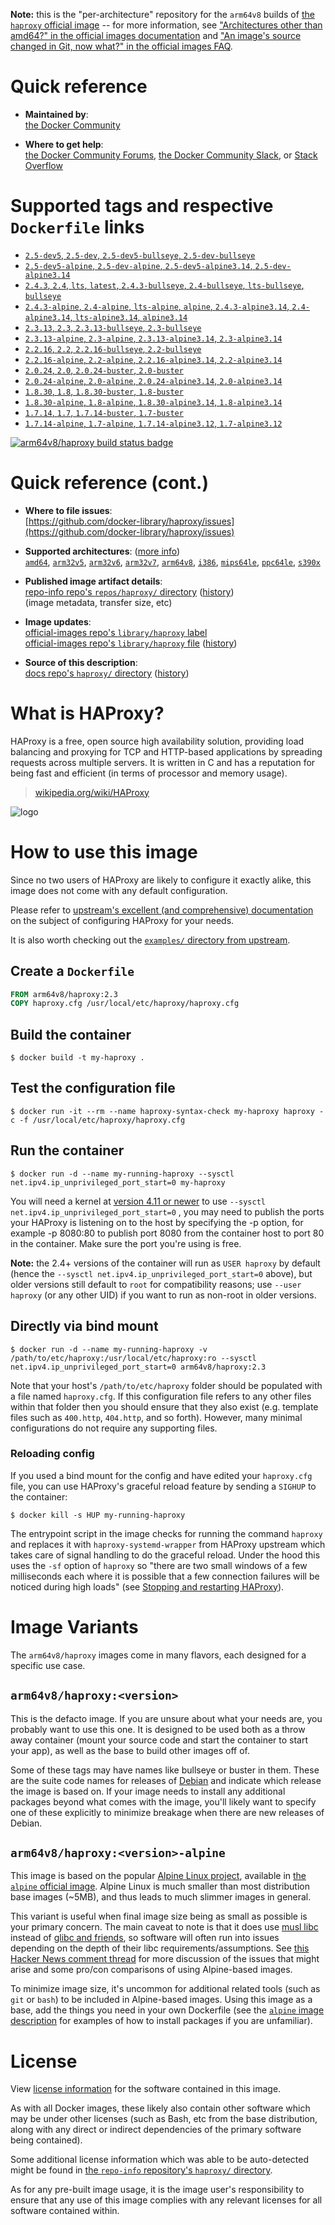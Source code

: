 <!--

********************************************************************************

WARNING:

    DO NOT EDIT "haproxy/README.md"

    IT IS AUTO-GENERATED

    (from the other files in "haproxy/" combined with a set of templates)

********************************************************************************

-->

**Note:** this is the "per-architecture" repository for the `arm64v8` builds of [the `haproxy` official image](https://hub.docker.com/_/haproxy) -- for more information, see ["Architectures other than amd64?" in the official images documentation](https://github.com/docker-library/official-images#architectures-other-than-amd64) and ["An image's source changed in Git, now what?" in the official images FAQ](https://github.com/docker-library/faq#an-images-source-changed-in-git-now-what).

# Quick reference

-	**Maintained by**:  
	[the Docker Community](https://github.com/docker-library/haproxy)

-	**Where to get help**:  
	[the Docker Community Forums](https://forums.docker.com/), [the Docker Community Slack](https://dockr.ly/slack), or [Stack Overflow](https://stackoverflow.com/search?tab=newest&q=docker)

# Supported tags and respective `Dockerfile` links

-	[`2.5-dev5`, `2.5-dev`, `2.5-dev5-bullseye`, `2.5-dev-bullseye`](https://github.com/docker-library/haproxy/blob/f1ac3ec77f2c0f6aa6faef806fcc60a68f0c98a7/2.5-rc/Dockerfile)
-	[`2.5-dev5-alpine`, `2.5-dev-alpine`, `2.5-dev5-alpine3.14`, `2.5-dev-alpine3.14`](https://github.com/docker-library/haproxy/blob/471471aef48abf9eceffd9bf2e86e46593b25561/2.5-rc/alpine/Dockerfile)
-	[`2.4.3`, `2.4`, `lts`, `latest`, `2.4.3-bullseye`, `2.4-bullseye`, `lts-bullseye`, `bullseye`](https://github.com/docker-library/haproxy/blob/f1ac3ec77f2c0f6aa6faef806fcc60a68f0c98a7/2.4/Dockerfile)
-	[`2.4.3-alpine`, `2.4-alpine`, `lts-alpine`, `alpine`, `2.4.3-alpine3.14`, `2.4-alpine3.14`, `lts-alpine3.14`, `alpine3.14`](https://github.com/docker-library/haproxy/blob/a5931f79714e7fe67a6fd4969704a9f7c7098502/2.4/alpine/Dockerfile)
-	[`2.3.13`, `2.3`, `2.3.13-bullseye`, `2.3-bullseye`](https://github.com/docker-library/haproxy/blob/f1ac3ec77f2c0f6aa6faef806fcc60a68f0c98a7/2.3/Dockerfile)
-	[`2.3.13-alpine`, `2.3-alpine`, `2.3.13-alpine3.14`, `2.3-alpine3.14`](https://github.com/docker-library/haproxy/blob/a5931f79714e7fe67a6fd4969704a9f7c7098502/2.3/alpine/Dockerfile)
-	[`2.2.16`, `2.2`, `2.2.16-bullseye`, `2.2-bullseye`](https://github.com/docker-library/haproxy/blob/f1ac3ec77f2c0f6aa6faef806fcc60a68f0c98a7/2.2/Dockerfile)
-	[`2.2.16-alpine`, `2.2-alpine`, `2.2.16-alpine3.14`, `2.2-alpine3.14`](https://github.com/docker-library/haproxy/blob/a5931f79714e7fe67a6fd4969704a9f7c7098502/2.2/alpine/Dockerfile)
-	[`2.0.24`, `2.0`, `2.0.24-buster`, `2.0-buster`](https://github.com/docker-library/haproxy/blob/a5931f79714e7fe67a6fd4969704a9f7c7098502/2.0/Dockerfile)
-	[`2.0.24-alpine`, `2.0-alpine`, `2.0.24-alpine3.14`, `2.0-alpine3.14`](https://github.com/docker-library/haproxy/blob/a5931f79714e7fe67a6fd4969704a9f7c7098502/2.0/alpine/Dockerfile)
-	[`1.8.30`, `1.8`, `1.8.30-buster`, `1.8-buster`](https://github.com/docker-library/haproxy/blob/0e7b078d5ff2ed9f29e4223a5d3d38d191818505/1.8/Dockerfile)
-	[`1.8.30-alpine`, `1.8-alpine`, `1.8.30-alpine3.14`, `1.8-alpine3.14`](https://github.com/docker-library/haproxy/blob/8f4332673f7c2b2b3b42a9760e8ba0936968b7c7/1.8/alpine/Dockerfile)
-	[`1.7.14`, `1.7`, `1.7.14-buster`, `1.7-buster`](https://github.com/docker-library/haproxy/blob/2991130ba47e26edd1e0eb32239c3a4a7b579aa6/1.7/Dockerfile)
-	[`1.7.14-alpine`, `1.7-alpine`, `1.7.14-alpine3.12`, `1.7-alpine3.12`](https://github.com/docker-library/haproxy/blob/2991130ba47e26edd1e0eb32239c3a4a7b579aa6/1.7/alpine/Dockerfile)

[![arm64v8/haproxy build status badge](https://img.shields.io/jenkins/s/https/doi-janky.infosiftr.net/job/multiarch/job/arm64v8/job/haproxy.svg?label=arm64v8/haproxy%20%20build%20job)](https://doi-janky.infosiftr.net/job/multiarch/job/arm64v8/job/haproxy/)

# Quick reference (cont.)

-	**Where to file issues**:  
	[https://github.com/docker-library/haproxy/issues](https://github.com/docker-library/haproxy/issues)

-	**Supported architectures**: ([more info](https://github.com/docker-library/official-images#architectures-other-than-amd64))  
	[`amd64`](https://hub.docker.com/r/amd64/haproxy/), [`arm32v5`](https://hub.docker.com/r/arm32v5/haproxy/), [`arm32v6`](https://hub.docker.com/r/arm32v6/haproxy/), [`arm32v7`](https://hub.docker.com/r/arm32v7/haproxy/), [`arm64v8`](https://hub.docker.com/r/arm64v8/haproxy/), [`i386`](https://hub.docker.com/r/i386/haproxy/), [`mips64le`](https://hub.docker.com/r/mips64le/haproxy/), [`ppc64le`](https://hub.docker.com/r/ppc64le/haproxy/), [`s390x`](https://hub.docker.com/r/s390x/haproxy/)

-	**Published image artifact details**:  
	[repo-info repo's `repos/haproxy/` directory](https://github.com/docker-library/repo-info/blob/master/repos/haproxy) ([history](https://github.com/docker-library/repo-info/commits/master/repos/haproxy))  
	(image metadata, transfer size, etc)

-	**Image updates**:  
	[official-images repo's `library/haproxy` label](https://github.com/docker-library/official-images/issues?q=label%3Alibrary%2Fhaproxy)  
	[official-images repo's `library/haproxy` file](https://github.com/docker-library/official-images/blob/master/library/haproxy) ([history](https://github.com/docker-library/official-images/commits/master/library/haproxy))

-	**Source of this description**:  
	[docs repo's `haproxy/` directory](https://github.com/docker-library/docs/tree/master/haproxy) ([history](https://github.com/docker-library/docs/commits/master/haproxy))

# What is HAProxy?

HAProxy is a free, open source high availability solution, providing load balancing and proxying for TCP and HTTP-based applications by spreading requests across multiple servers. It is written in C and has a reputation for being fast and efficient (in terms of processor and memory usage).

> [wikipedia.org/wiki/HAProxy](https://en.wikipedia.org/wiki/HAProxy)

![logo](https://raw.githubusercontent.com/docker-library/docs/4da3e2446a4c257c3a32faac6256bee81f770316/haproxy/logo.png)

# How to use this image

Since no two users of HAProxy are likely to configure it exactly alike, this image does not come with any default configuration.

Please refer to [upstream's excellent (and comprehensive) documentation](https://cbonte.github.io/haproxy-dconv/) on the subject of configuring HAProxy for your needs.

It is also worth checking out the [`examples/` directory from upstream](http://git.haproxy.org/?p=haproxy-2.3.git;a=tree;f=examples).

## Create a `Dockerfile`

```dockerfile
FROM arm64v8/haproxy:2.3
COPY haproxy.cfg /usr/local/etc/haproxy/haproxy.cfg
```

## Build the container

```console
$ docker build -t my-haproxy .
```

## Test the configuration file

```console
$ docker run -it --rm --name haproxy-syntax-check my-haproxy haproxy -c -f /usr/local/etc/haproxy/haproxy.cfg
```

## Run the container

```console
$ docker run -d --name my-running-haproxy --sysctl net.ipv4.ip_unprivileged_port_start=0 my-haproxy
```

You will need a kernel at [version 4.11 or newer](https://github.com/moby/moby/issues/8460#issuecomment-312459310) to use `--sysctl net.ipv4.ip_unprivileged_port_start=0` , you may need to publish the ports your HAProxy is listening on to the host by specifying the -p option, for example -p 8080:80 to publish port 8080 from the container host to port 80 in the container. Make sure the port you're using is free.

**Note:** the 2.4+ versions of the container will run as `USER haproxy` by default (hence the `--sysctl net.ipv4.ip_unprivileged_port_start=0` above), but older versions still default to `root` for compatibility reasons; use `--user haproxy` (or any other UID) if you want to run as non-root in older versions.

## Directly via bind mount

```console
$ docker run -d --name my-running-haproxy -v /path/to/etc/haproxy:/usr/local/etc/haproxy:ro --sysctl net.ipv4.ip_unprivileged_port_start=0 arm64v8/haproxy:2.3
```

Note that your host's `/path/to/etc/haproxy` folder should be populated with a file named `haproxy.cfg`. If this configuration file refers to any other files within that folder then you should ensure that they also exist (e.g. template files such as `400.http`, `404.http`, and so forth). However, many minimal configurations do not require any supporting files.

### Reloading config

If you used a bind mount for the config and have edited your `haproxy.cfg` file, you can use HAProxy's graceful reload feature by sending a `SIGHUP` to the container:

```console
$ docker kill -s HUP my-running-haproxy
```

The entrypoint script in the image checks for running the command `haproxy` and replaces it with `haproxy-systemd-wrapper` from HAProxy upstream which takes care of signal handling to do the graceful reload. Under the hood this uses the `-sf` option of `haproxy` so "there are two small windows of a few milliseconds each where it is possible that a few connection failures will be noticed during high loads" (see [Stopping and restarting HAProxy](http://www.haproxy.org/download/2.3/doc/management.txt)).

# Image Variants

The `arm64v8/haproxy` images come in many flavors, each designed for a specific use case.

## `arm64v8/haproxy:<version>`

This is the defacto image. If you are unsure about what your needs are, you probably want to use this one. It is designed to be used both as a throw away container (mount your source code and start the container to start your app), as well as the base to build other images off of.

Some of these tags may have names like bullseye or buster in them. These are the suite code names for releases of [Debian](https://wiki.debian.org/DebianReleases) and indicate which release the image is based on. If your image needs to install any additional packages beyond what comes with the image, you'll likely want to specify one of these explicitly to minimize breakage when there are new releases of Debian.

## `arm64v8/haproxy:<version>-alpine`

This image is based on the popular [Alpine Linux project](https://alpinelinux.org), available in [the `alpine` official image](https://hub.docker.com/_/alpine). Alpine Linux is much smaller than most distribution base images (~5MB), and thus leads to much slimmer images in general.

This variant is useful when final image size being as small as possible is your primary concern. The main caveat to note is that it does use [musl libc](https://musl.libc.org) instead of [glibc and friends](https://www.etalabs.net/compare_libcs.html), so software will often run into issues depending on the depth of their libc requirements/assumptions. See [this Hacker News comment thread](https://news.ycombinator.com/item?id=10782897) for more discussion of the issues that might arise and some pro/con comparisons of using Alpine-based images.

To minimize image size, it's uncommon for additional related tools (such as `git` or `bash`) to be included in Alpine-based images. Using this image as a base, add the things you need in your own Dockerfile (see the [`alpine` image description](https://hub.docker.com/_/alpine/) for examples of how to install packages if you are unfamiliar).

# License

View [license information](http://www.haproxy.org/download/1.5/doc/LICENSE) for the software contained in this image.

As with all Docker images, these likely also contain other software which may be under other licenses (such as Bash, etc from the base distribution, along with any direct or indirect dependencies of the primary software being contained).

Some additional license information which was able to be auto-detected might be found in [the `repo-info` repository's `haproxy/` directory](https://github.com/docker-library/repo-info/tree/master/repos/haproxy).

As for any pre-built image usage, it is the image user's responsibility to ensure that any use of this image complies with any relevant licenses for all software contained within.
